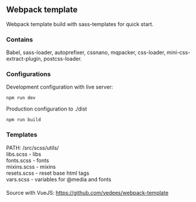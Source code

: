 ## Webpack template
Webpack template build with sass-templates for quick start.
### Contains
Babel, sass-loader, autoprefixer, cssnano, mqpacker, 
css-loader, mini-css-extract-plugin, postcss-loader.
 ### Configurations
 Development configuration with live server:
~~~~
npm run dev
~~~~~
Production configuration to ./dist
~~~~
npm run build
~~~~~
### Templates
PATH: /src/scss/utils/<br>
libs.scss - libs<br>
fonts.scss - fonts<br>
mixins.scss - mixins<br>
resets.scss - reset base html tags<br>
vars.scss - variables for @media and fonts

####
Source with VueJS: https://github.com/vedees/webpack-template